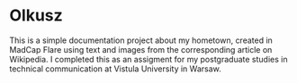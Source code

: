 # Olkusz

This is a simple documentation project about my hometown, created in MadCap Flare using text and images from the corresponding article on Wikipedia. I completed this as an assigment for my postgraduate studies in technical communication at Vistula University in Warsaw.
